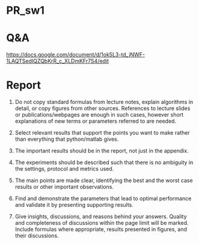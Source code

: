 # PR_sw1

# Q&A 
https://docs.google.com/document/d/1ok5L3-td_jNWF-1LAQTSedIQZQbKrR_c_XLDmKFr7S4/edit

# Report
1) Do not copy standard formulas from lecture notes, explain algorithms in detail, or copy figures from other sources. References to lecture slides or publications/webpages are enough in such cases, however short explanations of new terms or parameters referred to are needed. 

2) Select relevant results that support the points you want to make rather than everything that python/matlab gives. 

3) The important results should be in the report, not just in the appendix. 

4) The experiments should be described such that there is no ambiguity in the settings, protocol and metrics used.

5) The main points are made clear, identifying the best and the worst case results or other important observations. 

6) Find and demonstrate the parameters that lead to optimal performance and validate it by presenting supporting results. 

7) Give insights, discussions, and reasons behind your answers. Quality and completeness of discussions within the page limit will be marked. Include formulas where appropriate, results presented in figures, and their discussions. 

